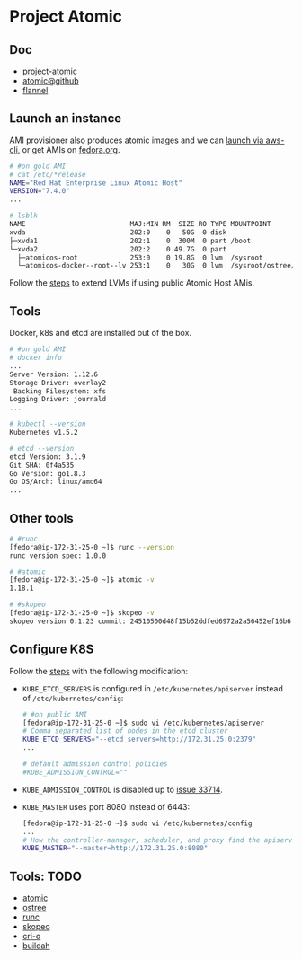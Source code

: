 # Project Atomic

## Doc

* [project-atomic](http://www.projectatomic.io)
* [atomic@github](https://github.com/projectatomic)
* [flannel](https://github.com/coreos/flannel)

## Launch an instance

AMI provisioner also produces atomic images and we can [launch via aws-cli](https://github.com/hongkailiu/svt-case-doc/blob/master/ec2/ec2.md#atomic-host),
or get AMIs on [fedora.org](https://getfedora.org/en/atomic/download/).



```sh
# #on gold AMI
# cat /etc/*release
NAME="Red Hat Enterprise Linux Atomic Host"
VERSION="7.4.0"
...

# lsblk 
NAME                          MAJ:MIN RM  SIZE RO TYPE MOUNTPOINT
xvda                          202:0    0   50G  0 disk 
├─xvda1                       202:1    0  300M  0 part /boot
└─xvda2                       202:2    0 49.7G  0 part 
  ├─atomicos-root             253:0    0 19.8G  0 lvm  /sysroot
  └─atomicos-docker--root--lv 253:1    0   30G  0 lvm  /sysroot/ostree/deploy/rhel-atomic-host/var/lib/docker
```

Follow the [steps](../learn/lvm.md) to extend LVMs if using public Atomic Host AMis.

## Tools
Docker, k8s and etcd are installed out of the box.

```sh
# #on gold AMI
# docker info
...
Server Version: 1.12.6
Storage Driver: overlay2
 Backing Filesystem: xfs
Logging Driver: journald
...

# kubectl --version
Kubernetes v1.5.2

# etcd --version
etcd Version: 3.1.9
Git SHA: 0f4a535
Go Version: go1.8.3
Go OS/Arch: linux/amd64
...

```

## Other tools

```sh
# #runc
[fedora@ip-172-31-25-0 ~]$ runc --version 
runc version spec: 1.0.0

# #atomic
[fedora@ip-172-31-25-0 ~]$ atomic -v
1.18.1

# #skopeo
[fedora@ip-172-31-25-0 ~]$ skopeo -v
skopeo version 0.1.23 commit: 24510500d48f15b52ddfed6972a2a56452ef16b6
```

## Configure K8S
Follow the [steps](http://www.projectatomic.io/docs/gettingstarted/) with the following modification:

* <code>KUBE_ETCD_SERVERS</code> is configured in <code>/etc/kubernetes/apiserver</code> instead of <code>/etc/kubernetes/config</code>:

  ```sh
  # #on public AMI
  [fedora@ip-172-31-25-0 ~]$ sudo vi /etc/kubernetes/apiserver
  # Comma separated list of nodes in the etcd cluster
  KUBE_ETCD_SERVERS="--etcd_servers=http://172.31.25.0:2379"
  ...

  # default admission control policies
  #KUBE_ADMISSION_CONTROL=""
  ```

* <code>KUBE_ADMISSION_CONTROL</code> is disabled up to [issue 33714](https://github.com/kubernetes/kubernetes/issues/33714).
* <code>KUBE_MASTER</code> uses port 8080 instead of 6443:

  ```sh
  [fedora@ip-172-31-25-0 ~]$ sudo vi /etc/kubernetes/config
  ...
  # How the controller-manager, scheduler, and proxy find the apiserver
  KUBE_MASTER="--master=http://172.31.25.0:8080"
  ```


## Tools: TODO

* [atomic](https://github.com/projectatomic/atomic)
* [ostree](https://github.com/ostreedev/ostree)
* [runc](https://github.com/opencontainers/runc)
* [skopeo](https://github.com/projectatomic/skopeo)
* [cri-o](cri_o.md)
* [buildah](buildah.md)
